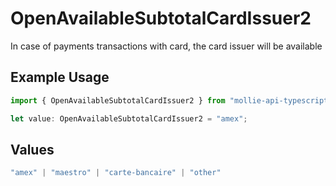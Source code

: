 # OpenAvailableSubtotalCardIssuer2

In case of payments transactions with card, the card issuer will be available

## Example Usage

```typescript
import { OpenAvailableSubtotalCardIssuer2 } from "mollie-api-typescript/models/operations";

let value: OpenAvailableSubtotalCardIssuer2 = "amex";
```

## Values

```typescript
"amex" | "maestro" | "carte-bancaire" | "other"
```